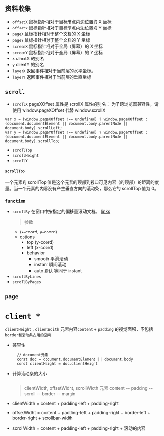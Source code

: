 ## 资料收集

- `offsetX` 鼠标指针相对于目标节点内边位置的 X 坐标
- `offsetY` 鼠标指针相对于目标节点内边位置的 Y 坐标
- `pageX` 鼠标指针相对于整个文档的 X 坐标
- `pageY` 鼠标指针相对于整个文档的 Y 坐标
- `screenX` 鼠标指针相对于全局（屏幕）的 X 坐标
- `screenY` 鼠标指针相对于全局（屏幕）的 Y 坐标
- `x` clientX 的别名
- `y` clientY 的别名
- `layerX` 返回事件相对于当前层的水平坐标。
- `layerY` 返回事件相对于当前层的垂直坐标

## `scroll`

- `scrollX` pageXOffset 属性是 scrollX 属性的别名： 为了跨浏览器兼容性，请使用 window.pageXOffset 代替 window.scrollX

```
var x = (window.pageXOffset !== undefined) ? window.pageXOffset : (document.documentElement || document.body.parentNode || document.body).scrollLeft;
var y = (window.pageYOffset !== undefined) ? window.pageYOffset : (document.documentElement || document.body.parentNode || document.body).scrollTop;

```

- `scrollTop`
- `scrollHeight`
- `scrollY`

#### `scrollTop`

一个元素的 scrollTop 值是这个元素的顶部到视口可见内容（的顶部）的距离的度量。当一个元素的内容没有产生垂直方向的滚动条，那么它的 scrollTop 值为 0。

### `function`

- `scrollBy` 在窗口中按指定的偏移量滚动文档。 [links](https://developer.mozilla.org/zh-CN/docs/Web/API/Window/scrollBy)
  > 参数
  - (x-coord, y-coord)
  - options
    - top (y-coord)
    - left (x-coord)
    - behavior
      - smooth 平滑滚动
      - instant 瞬间滚动
      - auto 默认 等同于 instant
- `scrollByLines`
- `scrollByPages`

## `page`

# `client *`

`clientHeight` , `clientWdith` 元素内容`content` + `padding` 的视觉面积，不包括`border和滚动条占用的空间`

- 兼容性
  ```
    // document元素
    const doc = document.documentElement || document.body
    const clientHeight = doc.clientHeight
  ```
- 计算滚动条的大小

  ```

  ```

  > clientWidth, offsetWidht, scrollWidth
  > 元素 content -- padding --scroll -- border -- margin

- clientWidth = content + padding-left + padding-right
- offsetWidht = content + padding-left + padding-right + border-left + border-right + scrollbar-width
- scrollWidth = content + padding-left + padding-right + 滚动的内容
